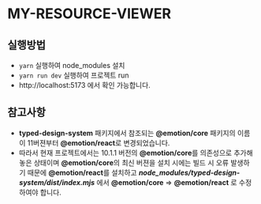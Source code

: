 # MY-RESOURCE-VIEWER

## 실행방법

- `yarn` 실행하여 node_modules 설치
- `yarn run dev` 실행하여 프로젝트 run
- http://localhost:5173 에서 확인 가능합니다.

## 참고사항

- **typed-design-system** 패키지에서 참조되는 **@emotion/core** 패키지의 이름이 11버젼부터 **@emotion/react**로 변경되었습니다.
- 따라서 현재 프로젝트에서는 10.1.1 버전의 **@emotion/core**를 의존성으로 추가해놓은 상태이며 **@emotion/core**의 최신 버젼을 설치 시에는 빌드 시 오류 발생하기 때문에 **@emotion/react**를 설치하고 **_node_modules/typed-design-system/dist/index.mjs_** 에서 **@emotion/core** => **@emotion/react** 로 수정하여야 합니다.
